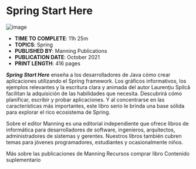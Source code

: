 # Spring Start Here

![image](https://user-images.githubusercontent.com/23094588/211873351-3e3f134a-9b48-45f6-b9ce-93568d288707.png)

* **TIME TO COMPLETE**: 11h 25m
* **TOPICS**: Spring
* **PUBLISHED BY**: Manning Publications
* **PUBLICATION DATE**: October 2021
* **PRINT LENGTH**: 416 pages

***Spring Start Here*** enseña a los desarrolladores de Java cómo crear aplicaciones utilizando el Spring framework. Los gráficos informativos, los ejemplos relevantes y la escritura clara y animada del autor Laurenţiu Spilcă facilitan la adquisición de las habilidades que necesita. Descubrirá cómo planificar, escribir y probar aplicaciones. Y al concentrarse en las características más importantes, este libro serio le brinda una base sólida para explorar el rico ecosistema de Spring.

Sobre el editor
Manning es una editorial independiente que ofrece libros de informática para desarrolladores de software, ingenieros, arquitectos, administradores de sistemas y gerentes. Nuestros libros también cubren temas para jóvenes programadores, estudiantes y ocasionalmente niños.

Más sobre las publicaciones de Manning
Recursos
comprar libro
Contenido suplementario
